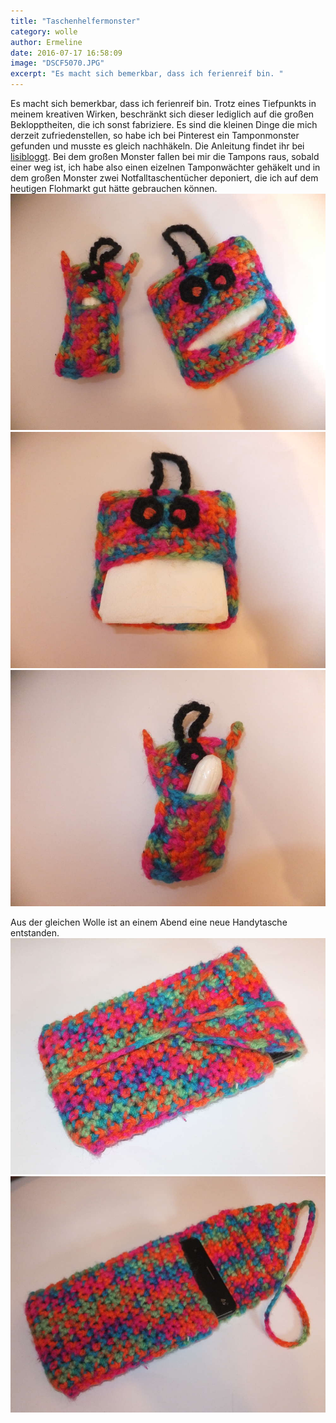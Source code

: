 ```yaml
---
title: "Taschenhelfermonster"
category: wolle
author: Ermeline
date: 2016-07-17 16:58:09
image: "DSCF5070.JPG"
excerpt: "Es macht sich bemerkbar, dass ich ferienreif bin. "
---
```

Es macht sich bemerkbar, dass ich ferienreif bin. Trotz eines Tiefpunkts in meinem kreativen Wirken, beschränkt sich dieser lediglich auf die großen Beklopptheiten, die ich sonst fabriziere. Es sind die kleinen Dinge die mich derzeit zufriedenstellen, so habe ich bei Pinterest ein Tamponmonster gefunden und musste es gleich nachhäkeln. Die Anleitung findet ihr bei [lisibloggt](https://lisibloggt.wordpress.com/2015/09/29/anleitung-tampon-monster-haekeln/).
Bei dem großen Monster fallen bei mir die Tampons raus, sobald einer weg ist, ich habe also einen eizelnen Tamponwächter gehäkelt und in dem großen Monster zwei Notfalltaschentücher deponiert, die ich auf dem heutigen Flohmarkt gut hätte gebrauchen können.
![Monster](DSCF5070.JPG)
![Taschentuchmonster](DSCF5071.JPG)
![Tamponmonster](DSCF5072.JPG)

Aus der gleichen Wolle ist an einem Abend eine neue Handytasche entstanden.
![Handytasche geschlossen](DSCF5073.JPG)
![Handytasche offen](DSCF5074.JPG)

